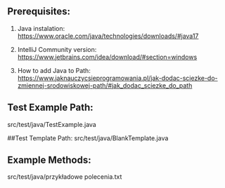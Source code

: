 ## Prerequisites:

1. Java instalation:
	https://www.oracle.com/java/technologies/downloads/#java17

2. IntelliJ Community version:
	https://www.jetbrains.com/idea/download/#section=windows

3. How to add Java to Path:
	https://www.jaknauczycsieprogramowania.pl/jak-dodac-sciezke-do-zmiennej-srodowiskowej-path/#jak_dodac_sciezke_do_path


## Test Example Path:
src/test/java/TestExample.java

##Test Template Path:
src/test/java/BlankTemplate.java

## Example Methods:
src/test/java/przykładowe polecenia.txt

